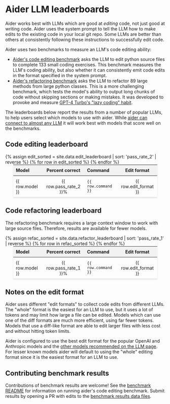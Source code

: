 
# Aider LLM leaderboards

Aider works best with LLMs which are good at *editing* code, not just good at writing
code.
Aider uses the system prompt to tell the LLM how to make edits to the existing code
in your local git repo.
Some LLMs are better than others at consistently following these instructions
to successfully edit code.

Aider uses two benchmarks
to measure an LLM's code editing ability:

- [Aider's code editing benchmark](/docs/benchmarks.html#the-benchmark) asks the LLM to edit python source files to complete 133 small coding exercises. This benchmark measures the LLM's coding ability, but also whether it can consistently emit code edits in the format specified in the system prompt.
- [Aider's refactoring benchmark](https://github.com/paul-gauthier/refactor-benchmark) asks the LLM to refactor 89 large methods from large python classes. This is a more challenging benchmark, which tests the model's ability to output long chunks of code without skipping sections or making mistakes. It was developed to provoke and measure [GPT-4 Turbo's "lazy coding" habit](/2023/12/21/unified-diffs.html).

The leaderboards below report the results from a number of popular LLMs,
to help users select which models to use with aider.
While [aider can connect to almost any LLM](/docs/llms.html)
it will work best with models that score well on the benchmarks.

## Code editing leaderboard

<table style="width: 90%; max-width: 800px; margin: auto; border-collapse: collapse; box-shadow: 0 2px 4px rgba(0,0,0,0.1); font-size: 14px;">
  <thead style="background-color: #f2f2f2;">
    <tr>
      <th style="padding: 8px; text-align: left;">Model</th>
      <th style="padding: 8px; text-align: center;">Percent correct</th>
      <th style="padding: 8px; text-align: left;">Command</th>
      <th style="padding: 8px; text-align: center;">Edit format</th>
    </tr>
  </thead>
  <tbody>
    {% assign edit_sorted = site.data.edit_leaderboard | sort: 'pass_rate_2' | reverse %}
    {% for row in edit_sorted %}
      <tr style="border-bottom: 1px solid #ddd;">
        <td style="padding: 8px;">{{ row.model }}</td>
        <td style="padding: 8px; text-align: center;">{{ row.pass_rate_2 }}%</td>
        <td style="padding: 8px;"><code>{{ row.command }}</code></td>
        <td style="padding: 8px; text-align: center;">{{ row.edit_format }}</td>
      </tr>
    {% endfor %}
  </tbody>
</table>

<canvas id="editChart" width="800" height="450" style="margin-top: 20px"></canvas>
<script src="https://cdn.jsdelivr.net/npm/chart.js"></script>
<script>
  document.addEventListener('DOMContentLoaded', function () {
    var ctx = document.getElementById('editChart').getContext('2d');
    var leaderboardData = {
      labels: [],
      datasets: [{
        label: 'Percent correct on code editing tasks',
        data: [],
        backgroundColor: 'rgba(54, 162, 235, 0.2)',
        borderColor: 'rgba(54, 162, 235, 1)',
        borderWidth: 1
      },
      {
        label: 'Percent cases well formed',
        data: [],
        backgroundColor: 'rgba(255, 99, 132, 0.2)',
        borderColor: 'rgba(255, 99, 132, 1)',
        borderWidth: 1
      }]
    };

    {% for row in edit_sorted %}
      leaderboardData.labels.push('{{ row.model }}');
      leaderboardData.datasets[0].data.push({{ row.pass_rate_2 }});
      leaderboardData.datasets[1].data.push({{ row.percent_cases_well_formed }});
    {% endfor %}

    var leaderboardChart = new Chart(ctx, {
      type: 'bar',
      data: leaderboardData,
      options: {
        scales: {
          yAxes: [{
            scaleLabel: {
              display: true,
            },
            ticks: {
              beginAtZero: true
            }
          }]
        }
      }
    });
  });
</script>

## Code refactoring leaderboard

The refactoring benchmark requires a large context window to
work with large source files.
Therefore, results are available for fewer models.

<table style="width: 90%; max-width: 800px; margin: auto; border-collapse: collapse; box-shadow: 0 2px 4px rgba(0,0,0,0.1); font-size: 14px;">
  <thead style="background-color: #f2f2f2;">
    <tr>
      <th style="padding: 8px; text-align: left;">Model</th>
      <th style="padding: 8px; text-align: center;">Percent correct</th>
      <th style="padding: 8px; text-align: left;">Command</th>
      <th style="padding: 8px; text-align: center;">Edit format</th>
    </tr>
  </thead>
  <tbody>
    {% assign refac_sorted = site.data.refactor_leaderboard | sort: 'pass_rate_1' | reverse %}
    {% for row in refac_sorted %}
      <tr style="border-bottom: 1px solid #ddd;">
        <td style="padding: 8px;">{{ row.model }}</td>
        <td style="padding: 8px; text-align: center;">{{ row.pass_rate_1 }}%</td>
        <td style="padding: 8px;"><code>{{ row.command }}</code></td>
        <td style="padding: 8px; text-align: center;">{{ row.edit_format }}</td>
      </tr>
    {% endfor %}
  </tbody>
</table>

<canvas id="refacChart" width="800" height="450" style="margin-top: 20px"></canvas>
<script src="https://cdn.jsdelivr.net/npm/chart.js"></script>
<script>
  document.addEventListener('DOMContentLoaded', function () {
    var ctx = document.getElementById('refacChart').getContext('2d');
    var leaderboardData = {
      labels: [],
      datasets: [{
        label: 'Percent correct on code refactoring tasks',
        data: [],
        backgroundColor: 'rgba(54, 162, 235, 0.2)',
        borderColor: 'rgba(54, 162, 235, 1)',
        borderWidth: 1
      },
      {
        label: 'Percent cases well formed',
        data: [],
        backgroundColor: 'rgba(255, 99, 132, 0.2)',
        borderColor: 'rgba(255, 99, 132, 1)',
        borderWidth: 1
      }]
    };

    {% for row in refac_sorted %}
      leaderboardData.labels.push('{{ row.model }}');
      leaderboardData.datasets[0].data.push({{ row.pass_rate_1 }});
      leaderboardData.datasets[1].data.push({{ row.percent_cases_well_formed }});
    {% endfor %}

    var leaderboardChart = new Chart(ctx, {
      type: 'bar',
      data: leaderboardData,
      options: {
        scales: {
          yAxes: [{
            scaleLabel: {
              display: true,
            },
            ticks: {
              beginAtZero: true
            }
          }]
        }
      }
    });
  });
</script>



## Notes on the edit format

Aider uses different "edit formats" to collect code edits from different LLMs.
The "whole" format is the easiest for an LLM to use, but it uses a lot of tokens
and may limit how large a file can be edited.
Models which can use one of the diff formats are much more efficient,
using far fewer tokens.
Models that use a diff-like format are able to 
edit larger files with less cost and without hitting token limits.

Aider is configured to use the best edit format for the popular OpenAI and Anthropic models
and the [other models recommended on the LLM page](/docs/llms.html).
For lesser known models aider will default to using the "whole" editing format
since it is the easiest format for an LLM to use.

## Contributing benchmark results

Contributions of benchmark results are welcome!
See the
[benchmark README](https://github.com/paul-gauthier/aider/blob/main/benchmark/README.md)
for information on running aider's code editing benchmark.
Submit results by opening a PR with edits to the
[benchmark results data files](https://github.com/paul-gauthier/aider/blob/main/_data/).
